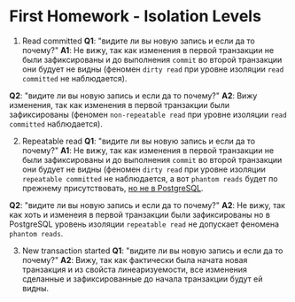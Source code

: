 # First Homework - Isolation Levels

1) Read committed
__Q1__: "видите ли вы новую запись и если да то почему?"
__A1__: Не вижу, так как изменения в первой транзакции не были зафиксированы и до выполнения `commit` во второй транзакции они будует не видны (феномен `dirty read` при уровне изоляции `read committed` не наблюдается).

__Q2__: "видите ли вы новую запись и если да то почему?"
__A2__: Вижу изменения, так как изменения в первой транзакции были зафиксированы (феномен `non-repeatable read` при уровне изоляции `read committed` наблюдается).

2) Repeatable read
__Q1__: "видите ли вы новую запись и если да то почему?"
__A1__: Не вижу, так как изменения в первой транзакции не были зафиксированы и до выполнения `commit` во второй транзакции они будует не видны (феномен `dirty read` при уровне изоляции `repeatable committed` не наблюдается, а вот `phantom reads` будет по прежнему присутствовать, [но не в PostgreSQL](https://www.postgresql.org/docs/current/transaction-iso.html).

__Q2__: "видите ли вы новую запись и если да то почему?"
__A2__: Не вижу, так как хоть и изменеия в первой транзакции были зафиксированы но в PostgreSQL уровень изоляции `repeatable read` не допускает феномена `phantom reads`.

3) New transaction started
__Q1__: "видите ли вы новую запись и если да то почему?"
__A2__: Вижу, так как фактически была начата новая транзакция и из свойста линеаризуемости, все изменения сделанные и зафиксированные до начала транзакции будут ей видны. 